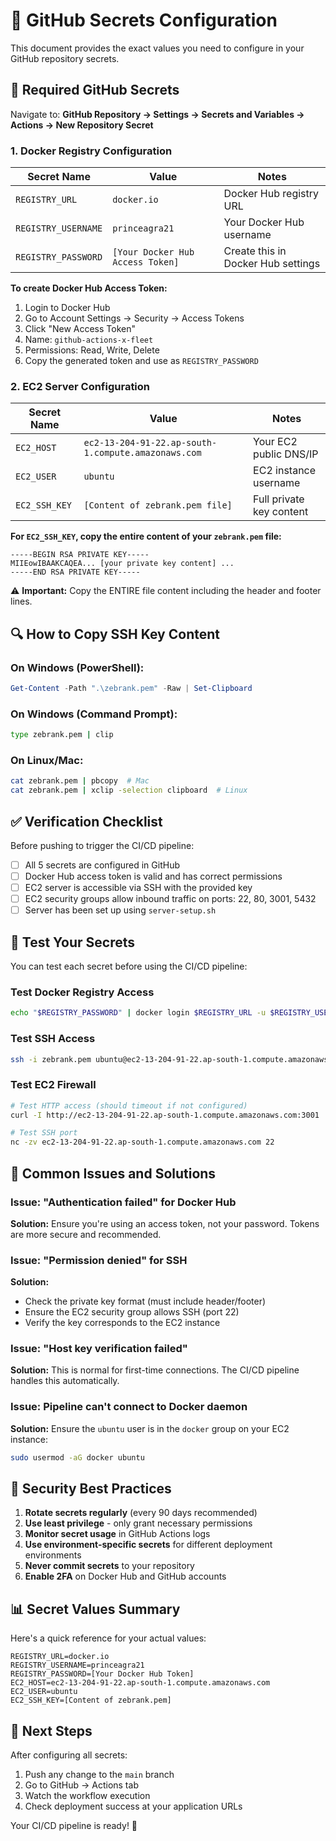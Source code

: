 # 🔐 GitHub Secrets Configuration

This document provides the exact values you need to configure in your GitHub repository secrets.

## 📝 Required GitHub Secrets

Navigate to: **GitHub Repository → Settings → Secrets and Variables → Actions → New Repository Secret**

### 1. Docker Registry Configuration

| Secret Name | Value | Notes |
|-------------|--------|-------|
| `REGISTRY_URL` | `docker.io` | Docker Hub registry URL |
| `REGISTRY_USERNAME` | `princeagra21` | Your Docker Hub username |
| `REGISTRY_PASSWORD` | `[Your Docker Hub Access Token]` | Create this in Docker Hub settings |

**To create Docker Hub Access Token:**
1. Login to Docker Hub
2. Go to Account Settings → Security → Access Tokens
3. Click "New Access Token"
4. Name: `github-actions-x-fleet`
5. Permissions: Read, Write, Delete
6. Copy the generated token and use as `REGISTRY_PASSWORD`

### 2. EC2 Server Configuration

| Secret Name | Value | Notes |
|-------------|--------|-------|
| `EC2_HOST` | `ec2-13-204-91-22.ap-south-1.compute.amazonaws.com` | Your EC2 public DNS/IP |
| `EC2_USER` | `ubuntu` | EC2 instance username |
| `EC2_SSH_KEY` | `[Content of zebrank.pem file]` | Full private key content |

**For `EC2_SSH_KEY`, copy the entire content of your `zebrank.pem` file:**

```
-----BEGIN RSA PRIVATE KEY-----
MIIEowIBAAKCAQEA... [your private key content] ...
-----END RSA PRIVATE KEY-----
```

⚠️ **Important:** Copy the ENTIRE file content including the header and footer lines.

## 🔍 How to Copy SSH Key Content

### On Windows (PowerShell):
```powershell
Get-Content -Path ".\zebrank.pem" -Raw | Set-Clipboard
```

### On Windows (Command Prompt):
```cmd
type zebrank.pem | clip
```

### On Linux/Mac:
```bash
cat zebrank.pem | pbcopy  # Mac
cat zebrank.pem | xclip -selection clipboard  # Linux
```

## ✅ Verification Checklist

Before pushing to trigger the CI/CD pipeline:

- [ ] All 5 secrets are configured in GitHub
- [ ] Docker Hub access token is valid and has correct permissions
- [ ] EC2 server is accessible via SSH with the provided key
- [ ] EC2 security groups allow inbound traffic on ports: 22, 80, 3001, 5432
- [ ] Server has been set up using `server-setup.sh`

## 🧪 Test Your Secrets

You can test each secret before using the CI/CD pipeline:

### Test Docker Registry Access
```bash
echo "$REGISTRY_PASSWORD" | docker login $REGISTRY_URL -u $REGISTRY_USERNAME --password-stdin
```

### Test SSH Access
```bash
ssh -i zebrank.pem ubuntu@ec2-13-204-91-22.ap-south-1.compute.amazonaws.com "echo 'SSH connection successful'"
```

### Test EC2 Firewall
```bash
# Test HTTP access (should timeout if not configured)
curl -I http://ec2-13-204-91-22.ap-south-1.compute.amazonaws.com:3001

# Test SSH port
nc -zv ec2-13-204-91-22.ap-south-1.compute.amazonaws.com 22
```

## 🔧 Common Issues and Solutions

### Issue: "Authentication failed" for Docker Hub
**Solution:** Ensure you're using an access token, not your password. Tokens are more secure and recommended.

### Issue: "Permission denied" for SSH
**Solution:** 
- Check the private key format (must include header/footer)
- Ensure the EC2 security group allows SSH (port 22)
- Verify the key corresponds to the EC2 instance

### Issue: "Host key verification failed"
**Solution:** This is normal for first-time connections. The CI/CD pipeline handles this automatically.

### Issue: Pipeline can't connect to Docker daemon
**Solution:** Ensure the `ubuntu` user is in the `docker` group on your EC2 instance:
```bash
sudo usermod -aG docker ubuntu
```

## 🔐 Security Best Practices

1. **Rotate secrets regularly** (every 90 days recommended)
2. **Use least privilege** - only grant necessary permissions
3. **Monitor secret usage** in GitHub Actions logs
4. **Use environment-specific secrets** for different deployment environments
5. **Never commit secrets** to your repository
6. **Enable 2FA** on Docker Hub and GitHub accounts

## 📊 Secret Values Summary

Here's a quick reference for your actual values:

```
REGISTRY_URL=docker.io
REGISTRY_USERNAME=princeagra21
REGISTRY_PASSWORD=[Your Docker Hub Token]
EC2_HOST=ec2-13-204-91-22.ap-south-1.compute.amazonaws.com
EC2_USER=ubuntu
EC2_SSH_KEY=[Content of zebrank.pem]
```

## 🚀 Next Steps

After configuring all secrets:

1. Push any change to the `main` branch
2. Go to GitHub → Actions tab
3. Watch the workflow execution
4. Check deployment success at your application URLs

Your CI/CD pipeline is ready! 🎉
